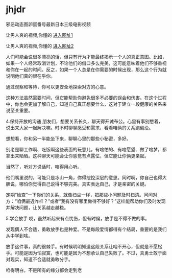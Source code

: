 # jhjdr
邪恶动态图卵蛋番号最新日本三级电影视频
                 
让男人爽的视频,你懂的  [进入网址1](https://jaakcc.com/?444)

让男人爽的视频,你懂的  [进入网址2](https://jaamcc.com/?444)
                       
人们可能会说很多漂亮的话，但只有行为才能最终揭示一个人的真正意图。比如，如果一个人经常取消计划，不论他们的借口多么完美，这可能意味着他们不够重视和你在一起的时间。反之，如果一个人总是在你需要的时候出现，那么这个行为就说明他们真的很在乎你。

通过观察和等待，你可以更安全地探索对方的心意。

这种方法虽然需要时间，但它能帮助你避免很多不必要的误会和伤害。在这个过程中，你也会更加了解自己，知道自己真正想要什么，这对于建立一段健康的关系来说至关重要。

4.保持开放的沟通
朋友们，想要关系长久，聊天得开诚布公。心里有事别憋着，说出来大家一起解决嘛。时不时聊聊感受和需求，看看咱俩的关系跑偏没。

想想看，你和另一半能坐下来，聊聊心里的那些小秘密，多好。

别老是聊工作啊、吃饭啊这些表面的玩意儿，有啥怕的、有啥愿望、做了啥梦，都拿出来晒晒。这种聊天可能会让你感觉有点露怯，但它能让你俩更亲密。

当然了，听对方说话时，咱得用心听。

他们嘴里说的，可能只是冰山一角，你得挖挖深层的意思。同时啊，你自己也得大胆说，哪怕你觉得自己说得不够完美。真实表达自己，才是亲密的关键。

定期“检查”一下你们的关系，就像扫尘一样，把那些小问题及时扫清。问问对方：“咱俩最近咋样？”或者“我有没有哪里做得不够好？”这样能帮助你们及时发现并解决问题，让关系越走越稳。

5.学会放手
哎，虽然听起来有点忧伤，但有时候，放手是不得不做的事。

发现俩人不合适，勇敢放手也是种爱。不是每段爱情都得有个结局，重要的是我们从中学到啥。

放手这件事，真的很棘手。有时候明明知道这段关系让咱不开心，但就是不愿松手。可能是因为怕寂寞，也可能是因为不想承认自己失败了。不过，真勇士敢于面对现实，知道不合适就勇敢分手。

咱得明白，不是所有的缘分都会走到老
